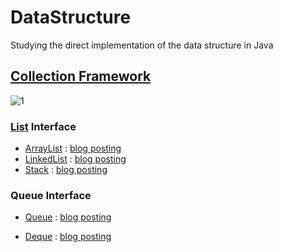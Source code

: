 # DataStructure

Studying the direct implementation of the data structure in Java





## [Collection Framework](https://github.com/jinyoungchoi95/DataStructure/blob/master/src/DataStructure/Collection.java)


![1](https://user-images.githubusercontent.com/69106910/115505534-90146200-a2b4-11eb-946c-5fd6aac74a57.png)



### [List](https://github.com/jinyoungchoi95/DataStructure/blob/master/src/DataStructure/List/List.java) Interface

- [ArrayList](https://github.com/jinyoungchoi95/DataStructure/blob/master/src/DataStructure/List/ArrayList.java) : [blog posting](https://jinyoungchoi95.tistory.com/9)
- [LinkedList](https://github.com/jinyoungchoi95/DataStructure/blob/master/src/DataStructure/List/LinkedList.java) : [blog posting](https://jinyoungchoi95.tistory.com/10)
- [Stack](https://github.com/jinyoungchoi95/DataStructure/blob/master/src/DataStructure/List/Stack.java) : [blog posting](https://jinyoungchoi95.tistory.com/24)

### Queue Interface

- [Queue](https://github.com/jinyoungchoi95/DataStructure/blob/master/src/DataStructure/Queue/Queue.java) : [blog posting](https://jinyoungchoi95.tistory.com/27)

- [Deque](https://github.com/jinyoungchoi95/DataStructure/blob/master/src/DataStructure/Queue/Deque.java) : [blog posting](https://jinyoungchoi95.tistory.com/28)
